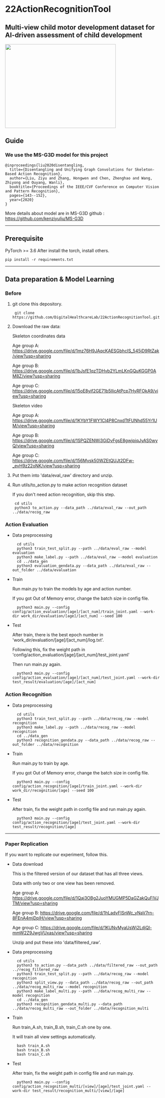 # 22ActionRecognitionTool

## Multi-view child motor development dataset for AI-driven assessment of child development 


<img src= "https://user-images.githubusercontent.com/74819176/182763597-7c774c29-261e-4a2c-9057-83da7f72cad4.jpeg" width = 360 height = 272>

## Guide
### We use the MS-G3D model for this project

    @inproceedings{liu2020disentangling,
      title={Disentangling and Unifying Graph Convolutions for Skeleton-Based Action Recognition},
      author={Liu, Ziyu and Zhang, Hongwen and Chen, Zhenghao and Wang, Zhiyong and Ouyang, Wanli},
      booktitle={Proceedings of the IEEE/CVF Conference on Computer Vision and Pattern Recognition},
      pages={143--152},
      year={2020}
    }

More details about model are in MS-G3D github : https://github.com/kenziyuliu/MS-G3D

-------------
## Prerequisite
PyTorch >= 3.6
After install the torch, install others.

    pip install -r requirements.txt

--------------
## Data preparation & Model Learning
### Before
1. git clone this depository.

        git clone https://github.com/DigitalHealthcareLab/22ActionRecognitionTool.git
    
2. Download the raw data:

    Skeleton coordinates data 
    
    Age group A: https://drive.google.com/file/d/1mz76H9JAqcKAESGbhcIS_545jD9RtZak/view?usp=sharing
    
    Age group B: https://drive.google.com/file/d/1bJsfE1qzTDHvb2YLmLKnGQuKGGP0AM8Z/view?usp=sharing
    
    Age group C: https://drive.google.com/file/d/15oE8yif2GE71b5llicAtPcp7HyRFOkA9/view?usp=sharing
    
    Skeleton video
    
    Age group A: https://drive.google.com/file/d/1KYbY1FWY1Cl4P8CnxdTtFUNhd55Yr1UM/view?usp=sharing
    
    Age group B: https://drive.google.com/file/d/1SPQZENWi3GiDvFgsE8gwjpiqJyAS0wyQ/view?usp=sharing
    
    Age group C: https://drive.google.com/file/d/156Mysk50WZEtQUJt2DFw-_evH9z22oNK/view?usp=sharing

3. Put them into 'data/eval_raw' directory and unzip.
    
4. Run utils/to_action.py to make action recognition dataset

    If you don't need action recognition, skip this step.

        cd utils
        python3 to_action.py --data_path ../data/eval_raw --out_path ../data/recog_raw
    

### Action Evaluation

- Data preprocessing
    
        cd utils
        python3 train_test_split.py --path ../data/eval_raw --model evaluation
        python3 make_label.py --path ../data/eval_raw --model evaluation
        cd ../data_gen
        python3 evaluation_gendata.py --data_path ../data/eval_raw --out_folder ../data/evaluation

- Train

    Run main.py to train the models by age and action number.
    
    If you got Out of Memory error, change the batch size in config file.
    
        python3 main.py --config config/action_evaluation/[age]/[act_num]/train_joint.yaml --work-dir work_dir/evaluation/[age]/[act_num] --seed 100

- Test

    After train, there is the best epoch number in 'work_dir/evaluation/[age]/[act_num]/log.txt'.
    
    Following this, fix the weight path in 'config/action_evaluation/[age]/[act_num]/test_joint.yaml'
    
    Then run main.py again.
    
        python3 main.py --config config/action_evaluation/[age]/[act_num]/test_joint.yaml --work-dir test_result/evaluation/[age]/[act_num]
    

### Action Recognition

- Data preprocessing

        cd utils
        python3 train_test_split.py --path ../data/recog_raw --model recognition
        python3 make_label.py --path ../data/recog_raw --model recognition
        cd ../data_gen
        python3 recognition_gendata.py --data_path ../data/recog_raw --out_folder ../data/recognition

- Train

    Run main.py to train by age.
    
    If you got Out of Memory error, change the batch size in config file.
    
        python3 main.py --config config/action_recognition/[age]/train_joint.yaml --work-dir work_dir/recognition/[age] --seed 100
        
- Test

    After train, fix the weight path in config file and run main.py again.
    
        python3 main.py --config config/action_recognition/[age]/test_joint.yaml --work-dir test_result/recognition/[age]

---------------
### Paper Replication

If you want to replicate our experiment, follow this.

- Data download

    This is the filtered version of our dataset that has all three views.
    
    Data with only two or one view has been removed.

    Age group A: https://drive.google.com/file/d/1Qaj3OBg2JuoYMUGMP5DaGZakQuFlVJTM/view?usp=sharing
    
    Age group B: https://drive.google.com/file/d/1hLadvFISnWc_yNaV7rn-8FEnA4mjDplH/view?usp=sharing
    
    Age group C: https://drive.google.com/file/d/1KUNvMyaUsWj2LdjQl-mmW2Z9JwgVUxas/view?usp=sharing
    
    Unzip and put these into 'data/filtered_raw'.
    
- Data preprocessing

        cd utils
        python3 to_action.py --data_path ../data/filtered_raw --out_path ../recog_filtered_raw
        python3 train_test_split.py --path ../data/recog_raw --model recognition
        python3 split_view.py --data_path ../data/recog_raw --out_path ../data/recog_multi_raw --model recognition
        python3 make_label_multi.py --path ../data/recog_multi_raw --model recognition
        cd ../data_gen
        python3 recognition_gendata_multi.py --data_path ../data/recog_multi_raw --out_folder ../data/recognition_multi
    
- Train

    Run train_A.sh, train_B.sh, train_C.sh one by one.
    
    It will train all view settings automatically.
    
        bash train_A.sh
        bash train_B.sh
        bash train_C.sh

- Test

    After train, fix the weight path in config file and run main.py.
    
        python3 main.py --config config/action_recognition_multi/[view]/[age]/test_joint.yaml --work-dir test_result/recognition_multi/[view]/[age]
